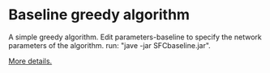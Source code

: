 # Baseline greedy algorithm

A simple greedy algorithm. Edit parameters-baseline to specify the network parameters of the algorithm.
run: "jave -jar SFCbaseline.jar".

[More details.](https://rodispantelis.github.io/SFC-Embedding/)